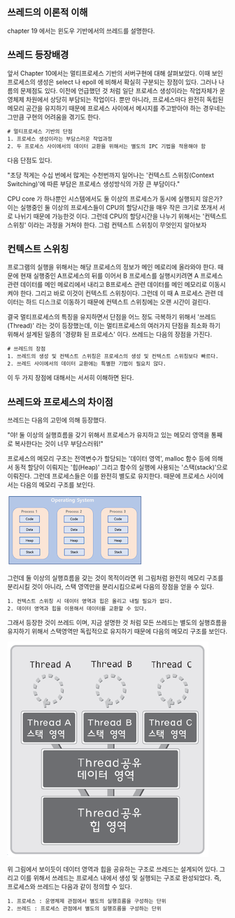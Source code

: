 ## 쓰레드의 이론적 이해

chapter 19 에서는 윈도우 기반에서의 쓰레드를 설명한다.

## 쓰레드 등장배경

앞서 Chapter 10에서는 멀티프로세스 기반의 서버구현에 대해 살펴보았다. 이때 보인 프로세스의 생성은 select 나 epoll 에 비해서 확실히 구분되는 장점이 있다. 그러나 나름의 문제점도 있다. 이전에 언급했던 것 처럼 일단 프로세스 생성이라는 작업자체가 운영체제 차원에서 상당히 부담되는 작업이다. 뿐만 아니라, 프로세스마다 완전히 독립된 메모리 공간을 유지하기 때문에 프로세스 사이에서 메시지를 주고받아야 하는 경우네는 그만큼 구현의 어려움을 겪기도 한다.

```
# 멀티프로세스 기반의 단점
1. 프로세스 생성이라는 부담스러운 작업과정
2. 두 프로세스 사이에서의 데이터 교환을 위해서는 별도의 IPC 기법을 적용해야 함
```

다음 단점도 있다.

"초당 적게는 수십 번에서 많게는 수천번까지 일어나는 '컨텍스트 스위칭(Context Switching)'에 따른 부담은 프로세스 생성방식의 가장 큰 부담이다."

CPU core 가 하나뿐인 시스템에서도 둘 이상의 프로세스가 동시에 실행되지 않은가? 이는 실행중인 둘 이상의 프로세스들이 CPU의 할당시간을 매우 작은 크기로 쪼개서 서로 나뉘기 때문에 가능한것 이다. 그런데 CPU의 할당시간을 나누기 위해서는 '컨텍스트 스위칭' 이라는 과정을 거쳐야 한다. 그럼 컨텍스트 스위칭이 무엇인지 알아보자

## 컨텍스트 스위칭

프로그램의 실행을 위해서는 해당 프로세스의 정보가 메인 메로리에 올라와야 한다. 때문에 현재 실행중인 A프로세스의 뒤를 이어서 B 프로세스를 실행시키려면 A 프로세스 관련 데이터를 메인 메로리에서 내리고 B프로세스 관련 데이터를 메인 메모리로 이동시켜야 한다. 그리고 바로 이것이 컨텍스트 스위칭이다. 그런데 이 때 A 프로세스 관련 데이터는 하드 디스크로 이동하기 때문에 컨텍스트 스위칭에는 오랜 시간이 걸린다.

결국 멀티프로세스의 특징을 유지하면서 단점을 어느 정도 극복하기 위해서 '쓰레드 (Thread)' 라는 것이 등장했는데, 이는 멀티프로세스의 여러가지 단점을 최소화 하기 위해서 설계된 일종의 '경량화 된 프로세스' 이다. 쓰레드는 다음의 장점을 가진다.

```
# 쓰레드의 장점
1. 쓰레드의 생성 및 컨텍스트 스위칭은 프로세스의 생성 및 컨텍스트 스위칭보다 빠르다.
2. 쓰레드 사이에서의 데이터 교환에는 특별한 기법이 필요치 않다.
```

이 두 가지 장점에 대해서는 서서히 이해하면 된다.

## 쓰레드와 프로세스의 차이점

쓰레드는 다음의 고민에 의해 등장했다.

"야! 둘 이상의 실행흐름을 갖기 위해서 프로세스가 유지하고 있는 메모리 영역을 통째로 복사한다는 것이 너무 부담스러워!"

프로세스의 메모리 구조는 전역변수가 할당되는 '데이터 영역', malloc 함수 등에 의해서 동적 할당이 이뤄지는 '힙(Heap)' 그리고 함수의 실행에 사용되는 '스택(stack)'으로 이뤄진다. 그런데 프로세스들은 이를 완전히 별도로 유지한다. 때문에 프로세스 사이에서는 다음의 메모리 구조를 보인다.

![alt text](/image/29.png)

그런데 둘 이상의 실행흐름을 갖는 것이 목적이라면 위 그림처럼 완전히 메모리 구조를 분리시킬 것이 아니라, 스택 영역만을 분리시킴으로써 다음의 장점을 얻을 수 있다.

```
1. 컨텍스트 스위칭 시 데이터 영역과 힙은 올리고 내릴 필요가 없다.
2. 데이터 영역과 힙을 이용해서 데이터를 교환할 수 있다.
```

그래서 등장한 것이 쓰레드 이며, 지금 설명한 것 처럼 모든 쓰레드는 별도의 실행흐름을 유지하기 위해서 스택영역만 독립적으로 유지하기 때문에 다음의 메모리 구조를 보인다.

![alt text](/image/30.png)

위 그림에서 보이듯이 데이터 영역과 힙을 공유하는 구조로 쓰레드는 설계되어 있다. 그리고 이를 위해서 쓰레드는 프로세스 내에서 생성 및 실행되는 구조로 완성되었다. 즉, 프로세스와 쓰레드는 다음과 같이 정의할 수 있다.

```
1. 프로세스 : 운영체제 관점에서 별도의 실행흐름을 구성하는 단위
2. 쓰레드 : 프로세스 관점에서 별도의 실행흐름을 구성하는 단위
```
